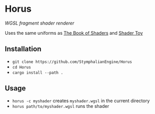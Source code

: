 # Horus

_WGSL fragment shader renderer_

Uses the same uniforms as [The Book of Shaders](https://thebookofshaders.com) and [Shader Toy](https://www.shadertoy.com)

## Installation
- `git clone https://github.com/StymphalianEngine/Horus`
- `cd Horus`
- `cargo install --path .`

## Usage
- `horus -c myshader` creates `myshader.wgsl` in the current directory
- `horus path/to/myshader.wgsl` runs the shader
